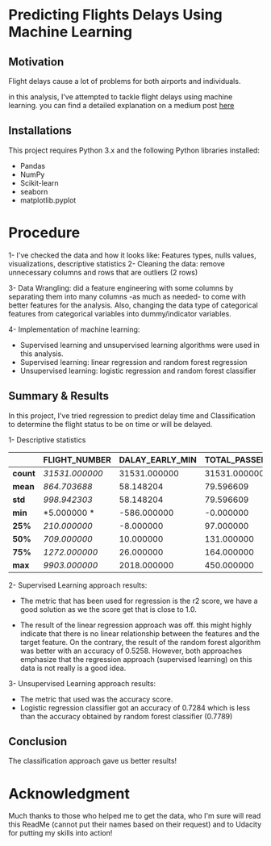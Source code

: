 # Predicting Flights Delays Using Machine Learning

## Motivation

Flight delays cause a lot of problems for both airports and individuals.

in this analysis, I've attempted to tackle flight delays using machine learning. you can find a detailed explanation on a medium post [here](https://medium.com/@azalamri3/predicting-flights-delays-using-machine-learning-bfe24999dee4)

## Installations

This project requires Python 3.x and the following Python libraries installed:
* Pandas
* NumPy
* Scikit-learn
* seaborn
* matplotlib.pyplot

# Procedure
1- I've checked the data and how it looks like: Features types, nulls values, visualizations, descriptive statistics
2- Cleaning the data: remove unnecessary columns and rows that are outliers (2 rows)

3- Data Wrangling: did a feature engineering with some columns by separating them into many columns -as much as needed- to come with better features for the analysis. Also, changing the data type of categorical features from categorical variables into dummy/indicator variables.

4- Implementation of machine learning: 
- Supervised learning and unsupervised learning algorithms were used in this analysis.
- Supervised learning: linear regression and random forest regression 
- Unsupervised learning: logistic regression and random forest classifier

 







## Summary & Results
In this project, I've tried regression to predict delay time and Classification to determine the flight status to be on time or will be delayed.

1- Descriptive statistics

| |FLIGHT_NUMBER|DALAY_EARLY_MIN|TOTAL_PASSENGERS|
|---|---|---|---|
|**count**|*31531.000000*|31531.000000|31531.000000|
|**mean**|*864.703688*|58.148204|79.596609|
|**std**|*998.942303*|58.148204|79.596609|
|**min**|*5.000000 *|-586.000000|-0.000000|
|**25%**|*210.000000*|-8.000000| 97.000000|
|**50%**|*709.000000*|10.000000|131.000000|
|**75%**|*1272.000000*|26.000000|164.000000|
|**max**|*9903.000000*|2018.000000|450.000000|


2- Supervised Learning approach results:

- The metric that has been used for regression is the r2 score, we have a good solution as we the score get that is close to 1.0.

- The result of the linear regression approach was off. this might highly indicate that there is no linear relationship between the features and the target feature. On the contrary, the result of the random forest algorithm was better with an accuracy of 0.5258. However, both approaches emphasize that the regression approach (supervised learning) on this data is not really is a good idea.



3- Unsupervised Learning approach results:

- The metric that used was the accuracy score. 
- Logistic regression classifier got an accuracy of 0.7284 which is less than the accuracy obtained by random forest classifier (0.7789)

## Conclusion

The classification approach gave us better results!

# Acknowledgment

Much thanks to those who helped me to get the data, who I'm sure will read this ReadMe (cannot put their names based on their request) and to Udacity for putting my skills into action!
